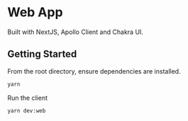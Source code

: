 # Web App

Built with NextJS, Apollo Client and Chakra UI.

## Getting Started

From the root directory, ensure dependencies are installed.

```bash
yarn
```

Run the client

```bash
yarn dev:web
```
